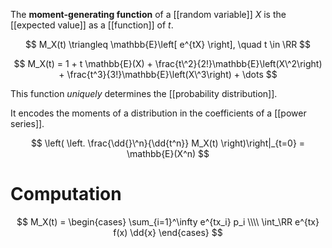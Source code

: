 The **moment-generating function** of a [[random variable]] $X$ is the [[expected value]] as a [[function]] of $t$.

$$
M_X(t) \triangleq \mathbb{E}\left[ e^{tX} \right], \quad t \in \RR
$$

$$
M_X(t) = 1 + t \mathbb{E}(X) + \frac{t\^2}{2!}\mathbb{E}\left(X\^2\right) + \frac{t^3}{3!}\mathbb{E}\left(X\^3\right) + \dots
$$

This function _uniquely_ determines the [[probability distribution]].

It encodes the moments of a distribution in the coefficients of a [[power series]].

$$
\left( \left. \frac{\dd{}\^n}{\dd{t^n}} M_X(t) \right)\right|_{t=0} = \mathbb{E}(X^n)
$$

# Computation

$$
M_X(t) = \begin{cases} \sum_{i=1}^\infty e^{tx_i} p_i \\\\ \int_\RR e^{tx} f(x) \dd{x} \end{cases}
$$